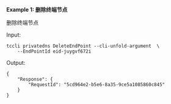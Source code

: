 **Example 1: 删除终端节点**

删除终端节点

Input: 

```
tccli privatedns DeleteEndPoint --cli-unfold-argument  \
    --EndPointId eid-juygvf672i
```

Output: 
```
{
    "Response": {
        "RequestId": "5cd964e2-b5e6-8a35-9ce5a1085860c845"
    }
}
```

